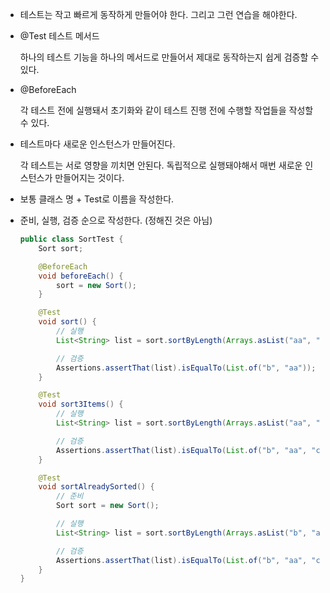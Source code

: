 - 테스트는 작고 빠르게 동작하게 만들어야 한다. 그리고 그런 연습을 해야한다.

- @Test 테스트 메서드

  하나의 테스트 기능을 하나의 메서드로 만들어서 제대로 동작하는지 쉽게 검증할 수 있다.

- @BeforeEach

  각 테스트 전에 실행돼서 초기화와 같이 테스트 진행 전에 수행할 작업들을 작성할 수 있다.

- 테스트마다 새로운 인스턴스가 만들어진다.

  각 테스트는 서로 영향을 끼치면 안된다. 독립적으로 실행돼야해서 매번 새로운 인스턴스가 만들어지는 것이다.

- 보통 클래스 명 + Test로 이름을 작성한다.

- 준비, 실행, 검증 순으로 작성한다. (정해진 것은 아님)

  ```java
  public class SortTest {
      Sort sort;

      @BeforeEach
      void beforeEach() {
          sort = new Sort();
      }

      @Test
      void sort() {
          // 실행
          List<String> list = sort.sortByLength(Arrays.asList("aa", "b"));

          // 검증
          Assertions.assertThat(list).isEqualTo(List.of("b", "aa"));
      }

      @Test
      void sort3Items() {
          // 실행
          List<String> list = sort.sortByLength(Arrays.asList("aa", "ccc", "b"));

          // 검증
          Assertions.assertThat(list).isEqualTo(List.of("b", "aa", "ccc"));
      }

      @Test
      void sortAlreadySorted() {
          // 준비
          Sort sort = new Sort();

          // 실행
          List<String> list = sort.sortByLength(Arrays.asList("b", "aa", "ccc"));

          // 검증
          Assertions.assertThat(list).isEqualTo(List.of("b", "aa", "ccc"));
      }
  }

  ```
